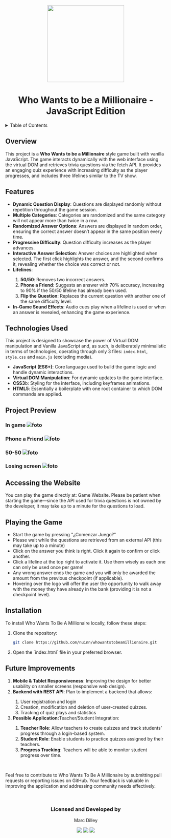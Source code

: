 <p align="center"><img width="240px" src="https://images-wixmp-ed30a86b8c4ca887773594c2.wixmp.com/f/10d7e8b1-9fe1-4c41-aeb7-331f4fb188aa/de2sih5-d20f9965-2045-44d0-86ed-42f73e7c512f.png/v1/fill/w_923,h_866/who_wants_to_be_a_millionaire_logo_by_huyvo2001_de2sih5-pre.png?token=eyJ0eXAiOiJKV1QiLCJhbGciOiJIUzI1NiJ9.eyJzdWIiOiJ1cm46YXBwOjdlMGQxODg5ODIyNjQzNzNhNWYwZDQxNWVhMGQyNmUwIiwiaXNzIjoidXJuOmFwcDo3ZTBkMTg4OTgyMjY0MzczYTVmMGQ0MTVlYTBkMjZlMCIsIm9iaiI6W1t7ImhlaWdodCI6Ijw9OTg1IiwicGF0aCI6IlwvZlwvMTBkN2U4YjEtOWZlMS00YzQxLWFlYjctMzMxZjRmYjE4OGFhXC9kZTJzaWg1LWQyMGY5OTY1LTIwNDUtNDRkMC04NmVkLTQyZjczZTdjNTEyZi5wbmciLCJ3aWR0aCI6Ijw9MTA1MCJ9XV0sImF1ZCI6WyJ1cm46c2VydmljZTppbWFnZS5vcGVyYXRpb25zIl19.QQfeRnMsO4RpxH2FHJHgFGXTzA_lnRpyyYD8qXJRdkI"></p>

<h1 align="center">Who Wants to be a Millionaire - JavaScript Edition</h1>

<details>
  <summary>Table of Contents</summary>
  <ol>
    <li><a href="#overview">Overview</a></li>
    <li><a href="#features">Features</a></li>
    <li><a href="#technologies-used">Technologies Used</a></li>
    <li><a href="#project-preview">Project Preview</a></li>
    <li><a href="#accessing-the-website">Accessing the Website</a></li>
    <li><a href="#playing-the-game">Playing the Game</a></li>
     <li><a href="#installation">Installation</a></li>
    <li><a href="#future-improvements">Future Improvements</a></li>
  </ol>
</details>

## Overview

This project is a <b>Who Wants to be a Millionaire</b> style game built with vanilla JavaScript. The game interacts dynamically with the web interface using the virtual DOM and retrieves trivia questions via the fetch API. It provides an engaging quiz experience with increasing difficulty as the player progresses, and includes three lifelines similar to the TV show.

## Features

<ul>
  <li><b>Dynamic Question Display</b>: Questions are displayed randomly without repetition throughout the game session.</li>
  <li><b>Multiple Categories</b>: Categories are randomized and the same category will not appear more than twice in a row.</li>
  <li><b>Randomized Answer Options</b>: Answers are displayed in random order, ensuring the correct answer doesn’t appear in the same position every time.</li>
  <li><b>Progressive Difficulty</b>: Question difficulty increases as the player advances.</li>
  <li><b>Interactive Answer Selection</b>: Answer choices are highlighted when selected. The first click highlights the answer, and the second confirms it, revealing whether the choice was correct or not.</li>
  <li><b>Lifelines</b>:</li>
  <ol>
    <li><b>50/50</b>: Removes two incorrect answers.</li>
    <li><b>Phone a Friend</b>: Suggests an answer with 70% accuracy, increasing to 90% if the 50/50 lifeline has already been used.</li>
    <li><b>Flip the Question</b>: Replaces the current question with another one of the same difficulty level.</li>
  </ol>
  <li><b>In-Game Sound Effects</b>: Audio cues play when a lifeline is used or when an answer is revealed, enhancing the game experience.</li>
</ul>

## Technologies Used

This project is designed to showcase the power of Virtual DOM manipulation and Vanilla JavaScript and, as such, is deliberately minimalistic in terms of technologies, operating through only 3 files: `index.html`, `style.css` and `main.js` (excluding media).

<ul>
  <li><b>JavaScript (ES6+)</b>: Core language used to build the game logic and handle dynamic interactions.</li>
  <li><b>Virtual DOM Manipulation</b>: For dynamic updates to the game interface.</li>
  <li><b>CSS3</b>b: Styling for the interface, including keyframes animations.</li>
  <li><b>HTML5</b>: Essentially a boilerplate with one root container to which DOM commands are applied.</li>
</ul>

## Project Preview

### In game ![foto](./img/select.png)
### Phone a Friend ![foto](./img/phoneafriend.png)
### 50-50 ![foto](./img/5050.png)
### Losing screen ![foto](./img/lose.png)

## Accessing the Website

You can play the game directly at: <a>Game Website</a>.
Please be patient when starting the game—since the API used for trivia questions is not owned by the developer, it may take up to a minute for the questions to load.

## Playing the Game

<ul>
  <li>Start the game by pressing "¿Comenzar Juego?"</li>
  <li>Please wait while the questions are retrieved from an external API (this may take up to a minute)</li>
  <li>Click on the answer you think is right. Click it again to confirm or click another.</li>
  <li>Click a lifeline at the top right to activate it. Use them wisely as each one can only be used once per game!</li>
  <li>Any wrong answer ends the game and you will only be awarded the amount from the previous checkpoint (if applicable).</li>
  <li>Hovering over the logo will offer the user the opportunity to walk away with the money they have already in the bank (providing it is not a checkpoint level).</li>
</ul>

## Installation
To install Who Wants To Be A Millionaire locally, follow these steps:

<ol>
<li>Clone the repository:
  
```bash
git clone https://github.com/nuinn/whowantstobeamillionaire.git
```
<li>Open the `index.html` file in your preferred browser.
</ol>

## Future Improvements
<ol>
  <li><b>Mobile & Tablet Responsiveness</b>: Improving the design for better usability on smaller screens (responsive web design).</li>
  <li><b>Backend with REST API</b>: Plan to implement a backend that allows:</li>
  <ol>
    <li>User registration and login</li>
    <li>Creation, modification and deletion of user-created quizzes.</li>
    <li>Tracking of quiz plays and statistics</li>
  </ol>
  <li><b>Possible Application:</b>Teacher/Student Integration:</li>
  <ol>
    <li><b>Teacher Role</b>: Allow teachers to create quizzes and track students’ progress through a login-based system.</li>
    <li><b>Student Role</b>: Enable students to practice quizzes assigned by their teachers.</li>
    <li><b>Progress Tracking</b>: Teachers will be able to monitor student progress over time.</li>
  </ol>
</ol>

<br>

Feel free to contribute to Who Wants To Be A Millionaire by submitting pull requests or reporting issues on GitHub. Your feedback is valuable in improving the application and addressing community needs effectively.

<br>

<h3 align="center">Licensed and Developed by</h3>

<p align="center">Marc Dilley</p>
<p align="center">
<a href = "mailto:marcdilley@gmail.com"><img src="https://img.shields.io/badge/-Gmail-%23333?style=for-the-badge&logo=gmail&logoColor=white" target="_blank"></a>
    <a href="https://www.linkedin.com/in/marc-dilley-288407a1/" target="_blank"><img src="https://img.shields.io/badge/-LinkedIn-%230077B5?style=for-the-badge&logo=linkedin&logoColor=white" target="_blank"></a> 
  <a href="https://github.com/nuinn/"><img src="https://img.shields.io/badge/GitHub-100000?style=for-the-badge&logo=github&logoColor=white"></a>
</p>
